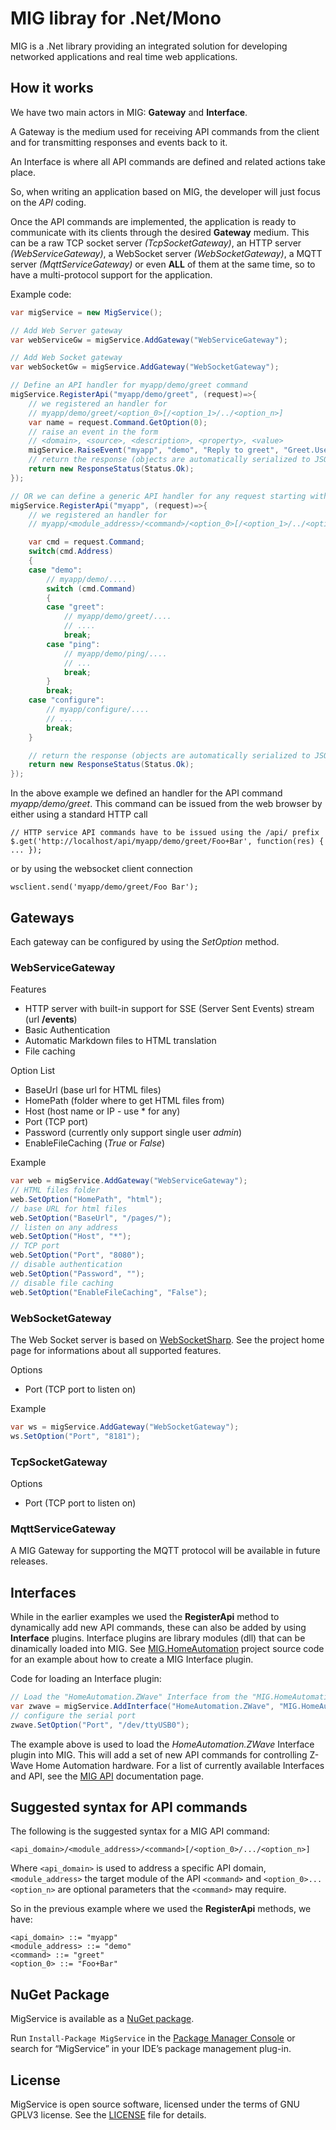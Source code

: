 ﻿# MIG libray for .Net/Mono

MIG is a .Net library providing an integrated solution for developing networked applications and real time web applications.

## How it works

We have two main actors in MIG: **Gateway** and **Interface**.

A Gateway is the medium used for receiving API commands from the client and for transmitting responses and events back to it.

An Interface is where all API commands are defined and related actions take place.

So, when writing an application based on MIG, the developer will just focus on the *API* coding.

Once the API commands are implemented, the application is ready to communicate with its clients through the desired **Gateway** medium. This can be a raw TCP socket server *(TcpSocketGateway)*, an HTTP server *(WebServiceGateway)*, a WebSocket server *(WebSocketGateway)*, a MQTT server *(MqttServiceGateway)* or even **ALL** of them at the same time, so to have a multi-protocol support for the application.

Example code:
```csharp
var migService = new MigService();

// Add Web Server gateway
var webServiceGw = migService.AddGateway("WebServiceGateway");

// Add Web Socket gateway
var webSocketGw = migService.AddGateway("WebSocketGateway");

// Define an API handler for myapp/demo/greet command
migService.RegisterApi("myapp/demo/greet", (request)=>{
    // we registered an handler for
    // myapp/demo/greet/<option_0>[/<option_1>/../<option_n>]
    var name = request.Command.GetOption(0);
    // raise an event in the form
    // <domain>, <source>, <description>, <property>, <value>
    migService.RaiseEvent("myapp", "demo", "Reply to greet", "Greet.User", name);
    // return the response (objects are automatically serialized to JSON)
    return new ResponseStatus(Status.Ok);
});

// OR we can define a generic API handler for any request starting with myapp/....
migService.RegisterApi("myapp", (request)=>{
    // we registered an handler for
    // myapp/<module_address>/<command>/<option_0>[/<option_1>/../<option_n>]

    var cmd = request.Command;
    switch(cmd.Address)
    {
    case "demo":
        // myapp/demo/....
        switch (cmd.Command)
        {
        case "greet":
            // myapp/demo/greet/....
            // ....
            break;
        case "ping":
            // myapp/demo/ping/....
            // ...
            break;
        }
        break;
    case "configure":
        // myapp/configure/....
        // ...
        break;
    }

    // return the response (objects are automatically serialized to JSON)
    return new ResponseStatus(Status.Ok);
});
```
In the above example we defined an handler for the API command *myapp/demo/greet*.
This command can be issued from the web browser by either using a standard HTTP call
```
// HTTP service API commands have to be issued using the /api/ prefix
$.get('http://localhost/api/myapp/demo/greet/Foo+Bar', function(res) { ... });
```
or by using the websocket client connection
```
wsclient.send('myapp/demo/greet/Foo Bar');
```

## Gateways

Each gateway can be configured by using the *SetOption* method.

### WebServiceGateway

Features

- HTTP server with built-in support for SSE (Server Sent Events) stream (url **/events**)
- Basic Authentication
- Automatic Markdown files to HTML translation
- File caching

Option List

- BaseUrl (base url for HTML files)
- HomePath (folder where to get HTML files from)
- Host (host name or IP - use * for any)
- Port (TCP port)
- Password (currently only support single user *admin*)
- EnableFileCaching (*True* or *False*)

Example
```csharp
var web = migService.AddGateway("WebServiceGateway");
// HTML files folder 
web.SetOption("HomePath", "html");
// base URL for html files
web.SetOption("BaseUrl", "/pages/"); 
// listen on any address
web.SetOption("Host", "*"); 
// TCP port
web.SetOption("Port", "8080");
// disable authentication
web.SetOption("Password", ""); 
// disable file caching
web.SetOption("EnableFileCaching", "False"); 
```

### WebSocketGateway

The Web Socket server is based on [WebSocketSharp](https://github.com/sta/websocket-sharp).
See the project home page for informations about all supported features.

Options

- Port (TCP port to listen on)

Example
```csharp
var ws = migService.AddGateway("WebSocketGateway");
ws.SetOption("Port", "8181");
```

### TcpSocketGateway

Options

- Port (TCP port to listen on)


### MqttServiceGateway

A MIG Gateway for supporting the MQTT protocol will be available in future releases.

## Interfaces 

While in the earlier examples we used the **RegisterApi** method to dynamically add new API commands, these can also be added by using **Interface** plugins.
Interface plugins are library modules (dll) that can be dinamically loaded into MIG. See [MIG.HomeAutomation](tree/master/MIG.HomeAutomation) project source code for an example about how to create a MIG Interface plugin.

Code for loading an Interface plugin:
```csharp
// Load the "HomeAutomation.ZWave" Interface from the "MIG.HomeAutomation.dll" library file
var zwave = migService.AddInterface("HomeAutomation.ZWave", "MIG.HomeAutomation.dll");
// configure the serial port
zwave.SetOption("Port", "/dev/ttyUSB0");
```
The example above is used to load the *HomeAutomation.ZWave* Interface plugin into MIG. This will add a set of new API commands for controlling Z-Wave Home Automation hardware.
For a list of currently available Interfaces and API, see the [MIG API](http://www.homegenie.it/docs/api/mig_api_interfaces.html) documentation page.

## Suggested syntax for API commands

 The following is the suggested syntax for a MIG API command:
```
<api_domain>/<module_address>/<command>[/<option_0>/.../<option_n>]
```
Where ```<api_domain>``` is used to address a specific API domain, ```<module_address>``` the target module of the API ```<command>```
and ```<option_0>...<option_n>``` are optional parameters that the ```<command>``` may require. 

So in the previous example where we used the **RegisterApi** methods, we have:
```
<api_domain> ::= "myapp"
<module_address> ::= "demo"
<command> ::= "greet"
<option_0> ::= "Foo+Bar"
```

## NuGet Package

MigService  is available as a [NuGet package](https://www.nuget.org/packages/MigService).

Run `Install-Package MigService` in the [Package Manager Console](http://docs.nuget.org/docs/start-here/using-the-package-manager-console) or search for “MigService” in your IDE’s package management plug-in.

## License

MigService is open source software, licensed under the terms of GNU GPLV3 license. See the [LICENSE](LICENSE) file for details.
